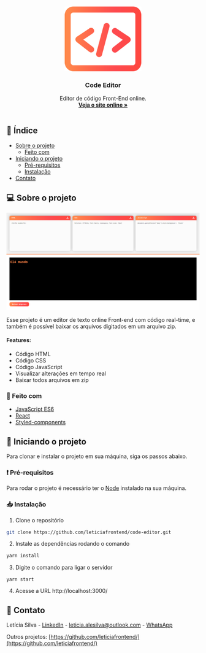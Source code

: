 <br />
<p align="center">
  <img src="public/logo.svg" alt="Logo" width="200px">
  <h3 align="center">Code Editor</h3>

  <p align="center">
    Editor de código Front-End online.
    <br />
    <a href="https://code-editor-leticia.netlify.app/"><strong>Veja o site online »</strong></a>
    <br />
    <br />
  </p>
</p>

## 📌 Índice

- [Sobre o projeto](#sobre)
  - [Feito com](#feito)
- [Iniciando o projeto](#iniciando)
  - [Pré-requisitos](#requisitos-minimos)
  - [Instalação](#instalacao)
- [Contato](#contato)

## 💻 Sobre o projeto <a name="sobre"></a>

<p align="center">
  <img src="src/images/screenshot.png" alt="screenshot">
</p>

<p>Esse projeto é um editor de texto online Front-end com código real-time, e também é possível baixar os arquivos digitados em um arquivo zip.</p>

#### Features:

- Código HTML
- Código CSS
- Código JavaScript
- Visualizar alterações em tempo real
- Baixar todos arquivos em zip

### 📝 Feito com <a name="feito"></a>

- [JavaScript ES6](http://es6-features.org/)
- [React](https://reactjs.org/)
- [Styled-components](https://styled-components.com/)

## 🎉 Iniciando o projeto <a name="iniciando"></a>

Para clonar e instalar o projeto em sua máquina, siga os passos abaixo.

### ❗ Pré-requisitos <a name="requisitos-minimos"></a>

Para rodar o projeto é necessário ter o <a href="https://nodejs.org/en/download/">Node</a> instalado na sua máquina.

### 📥 Instalação <a name="instalacao"></a>

1. Clone o repositório

```sh
git clone https://github.com/leticiafrontend/code-editor.git
```

2. Instale as dependências rodando o comando

```sh
yarn install
```

3. Digite o comando para ligar o servidor

```JS
yarn start
```

4. Acesse a URL http://localhost:3000/

## 📱 Contato <a name="contato"></a>

Letícia Silva - [LinkedIn](https://www.linkedin.com/in/leticia-alexandre/) - leticia.alesilva@outlook.com - [WhatsApp](https://api.whatsapp.com/send?phone=5511940106659)

Outros projetos: [https://github.com/leticiafrontend/](https://github.com/leticiafrontend/)
<br>
<br><br>
